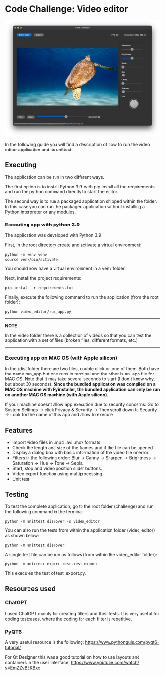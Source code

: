 # Code Challenge: Video editor 

![Video editor UI](images/ui.png "Video editor UI")

In the following guide you will find a description of how to run the video editor application and its unittest.

## Executing

The application can be run in two different ways. 

The first option is to install Python 3.9, with pip install all the requirements and run the python command directly to start the editor.

The second way is to run a packaged application shipped within the folder. In this case you can run the packaged application without installing a Python interpreter or any modules.

### Executing app with python 3.9

The application was developed with Python 3.9

First, in the root directory create and activate a virtual environment:
```
python -m venv venv 
source venv/bin/activate
```
You should now have a virtual environment in a venv folder.

Next, install the project requirements:
```
pip install -r requirements.txt 
```
Finally, execute the following command to run the application (from the root folder):
```
python video_editor/run_app.py
```

---
**NOTE**

In the video folder there is a collection of videos so that you can test the application with a set of files (broken files, different formats, etc.).

---

### Executing app on MAC OS (with Apple silicon)

In the /dist folder there are two files, double click on one of them. Both have the name run_app but one runs in terminal and the other is an .app file for MAC OS. Note that it may take several seconds to start (I don't know why, but about 30 seconds).
**Since the bundled application was compiled on a MAC OS machine with Pyinstaller, the bundled application can only be run on another MAC OS machine (with Apple silicon)**.

If your machine doesnt allow app execution due to security concerns:
Go to  System Settings -> click Privacy & Security -> Then scroll down to Security -> Look for the name of this app and allow to execute


## Features

- Import video files in .mp4 .avi .mov formats
- Check the length and size of the frames and if the file can be opened
- Display a dialog box with basic information of the video file or error.
- Filters in the following order: Blur → Canny → Sharpen → Brightness → Saturation → Hue → Tone → Sepia.
- Start, stop and video position slider buttons.
- Video export function using multiprocessing.
- Unit test

## Testing

To test the complete application, go to the root folder (challenge) and run the following command in the terminal:
```
python -m unittest discover -s video_editor
```
You can also run the tests from within the application folder (video_editor) as shown below:
```
python -m unittest discover 

```

A single test file can be run as follows (from within the video_editor folder):

```
python -m unittest export.test.test_export
```
This executes the test of test_export.py.

## Resources used

### ChatGPT

I used ChatGPT mainly for creating filters and their tests. 
It is very useful for coding testcases, where the coding for each filter is repetitive.

### PyQT6

A very useful resource is the following: https://www.pythonguis.com/pyqt6-tutorial/

For Qt Designer this was a good tutorial on how to use layouts and containers in the user interface: https://www.youtube.com/watch?v=EmZZvBEKBxc